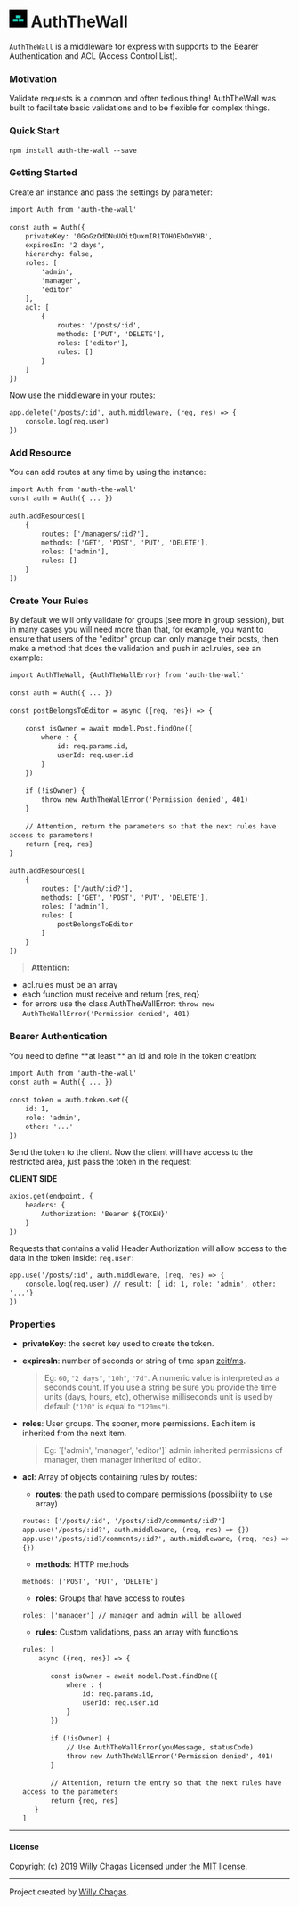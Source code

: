

# ![Express Auth and ACL](assets/logo_32.png) AuthTheWall

`AuthTheWall` is a middleware for express with supports to the Bearer Authentication and ACL (Access Control List).


### Motivation
Validate requests is a common and often tedious thing! AuthTheWall was built to facilitate basic validations and to be flexible for complex things.

### Quick Start

```
npm install auth-the-wall --save
```

### Getting Started

Create an instance and pass the settings by parameter:

```
import Auth from 'auth-the-wall'

const auth = Auth({
	privateKey: '0GoGzOdDNuUOitQuxmIR1TOHOEbOmYHB',
	expiresIn: '2 days',
	hierarchy: false,
	roles: [
		'admin',
		'manager',
		'editor'
	],
	acl: [
		{
			routes: '/posts/:id',
			methods: ['PUT', 'DELETE'],
			roles: ['editor'],
			rules: []
		}
	]
})

```

Now use the middleware in your routes:
```
app.delete('/posts/:id', auth.middleware, (req, res) => {
    console.log(req.user)
})
```


### Add Resource
You can add routes at any time by using the instance:
```
import Auth from 'auth-the-wall'
const auth = Auth({ ... })

auth.addResources([
	{
		routes: ['/managers/:id?'],
		methods: ['GET', 'POST', 'PUT', 'DELETE'],
		roles: ['admin'],
		rules: []
	}
])
```

### Create Your Rules

By default we will only validate for groups (see more in group session), but in many cases you will need more than that, for example, you want to ensure that users of the "editor" group can only manage their posts, then make a method that does the validation and push in acl.rules, see an example:

```
import AuthTheWall, {AuthTheWallError} from 'auth-the-wall'

const auth = Auth({ ... })

const postBelongsToEditor = async ({req, res}) => {

	const isOwner = await model.Post.findOne({
		where : {
			id: req.params.id,
			userId: req.user.id
		}
	})

	if (!isOwner) {
		throw new AuthTheWallError('Permission denied', 401)
	}

	// Attention, return the parameters so that the next rules have access to parameters!
	return {req, res}
}

auth.addResources([
	{
		routes: ['/auth/:id?'],
		methods: ['GET', 'POST', 'PUT', 'DELETE'],
		roles: ['admin'],
		rules: [
			postBelongsToEditor
		]
	}
])
```

>**Attention:**
- acl.rules must be an array
- each function must receive and return {res, req}
- for errors use the class AuthTheWallError: `throw new AuthTheWallError('Permission denied', 401)`


### Bearer Authentication

You need to define **at least ** an id and role in the token creation:

```
import Auth from 'auth-the-wall'
const auth = Auth({ ... })

const token = auth.token.set({
	id: 1,
	role: 'admin',
	other: '...'
})
```

Send the token to the client. Now the client will have access to the restricted area, just pass the token in the request:

**CLIENT SIDE**
```
axios.get(endpoint, {
	headers: {
		Authorization: 'Bearer ${TOKEN}'
	}
})
```

Requests that contains a valid Header Authorization will allow access to the data in the token inside: `req.user:`


```
app.use('/posts/:id', auth.middleware, (req, res) => {
	console.log(req.user) // result: { id: 1, role: 'admin', other: '...'}
})
```

### Properties

- **privateKey**: the secret key used to create the token.

- **expiresIn**: number of seconds or string of time span [zeit/ms](https://github.com/zeit/ms).
  > Eg: `60`, `"2 days"`, `"10h"`, `"7d"`. A numeric value is interpreted as a seconds count. If you use a string be sure you provide the time units (days, hours, etc), otherwise milliseconds unit is used by default (`"120"` is equal to `"120ms"`).

- **roles**: User groups. The sooner, more permissions. Each item is inherited from the next item.
  > Eg: ´['admin', 'manager', 'editor']` admin inherited permissions of manager, then manager inherited of editor.

- **acl**: Array of objects containing rules by routes:

	- **routes**: the path used to compare permissions (possibility to use array)
	```
	routes: ['/posts/:id', '/posts/:id?/comments/:id?']
	app.use('/posts/:id?', auth.middleware, (req, res) => {})
	app.use('/posts/:id?/comments/:id?', auth.middleware, (req, res) => {})			
	```

	- **methods**: HTTP methods
	```
	methods: ['POST', 'PUT', 'DELETE']
	```

	- **roles**: Groups that have access to routes
	```
 	roles: ['manager'] // manager and admin will be allowed
	```

	- **rules**: Custom validations, pass an array with functions
	```
	rules: [
		async ({req, res}) => {

		   const isOwner = await model.Post.findOne({
			   where : {
				   id: req.params.id,
				   userId: req.user.id
			   }
		   })

		   if (!isOwner) {
			   // Use AuthTheWallError(youMessage, statusCode)
			   throw new AuthTheWallError('Permission denied', 401)
		   }

		   // Attention, return the entry so that the next rules have access to the parameters
		   return {req, res}
	   }
	]
	```

***

#### License
Copyright (c) 2019 Willy Chagas
Licensed under the [MIT license](LICENSE).


***

Project created by [Willy Chagas](https://atah.com.br).
